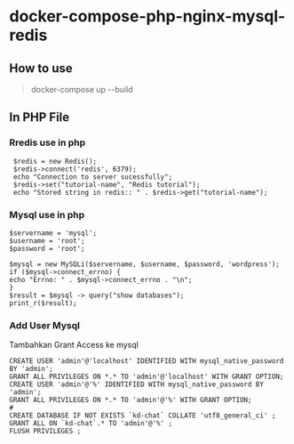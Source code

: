 # docker-compose-php-nginx-mysql-redis
## How to use
> docker-compose up --build

## In PHP File

### Rredis use in php
```
 $redis = new Redis();
 $redis->connect('redis', 6379);
 echo "Connection to server sucessfully";
 $redis->set("tutorial-name", "Redis tutorial");
 echo "Stored string in redis:: " . $redis->get("tutorial-name");
```

### Mysql use in php
```
$servername = 'mysql';
$username = 'root';
$password = 'root';

$mysql = new MySQLi($servername, $username, $password, 'wordpress');
if ($mysql->connect_errno) {
echo "Errno: " . $mysql->connect_errno . "\n";
}
$result = $mysql -> query("show databases");
print_r($result);
```


### Add User Mysql 
Tambahkan Grant Access ke mysql

```
CREATE USER 'admin'@'localhost' IDENTIFIED WITH mysql_native_password BY 'admin';
GRANT ALL PRIVILEGES ON *.* TO 'admin'@'localhost' WITH GRANT OPTION;
CREATE USER 'admin'@'%' IDENTIFIED WITH mysql_native_password BY 'admin';
GRANT ALL PRIVILEGES ON *.* TO 'admin'@'%' WITH GRANT OPTION;
#
CREATE DATABASE IF NOT EXISTS `kd-chat` COLLATE 'utf8_general_ci' ;
GRANT ALL ON `kd-chat`.* TO 'admin'@'%' ;
FLUSH PRIVILEGES ;
```
